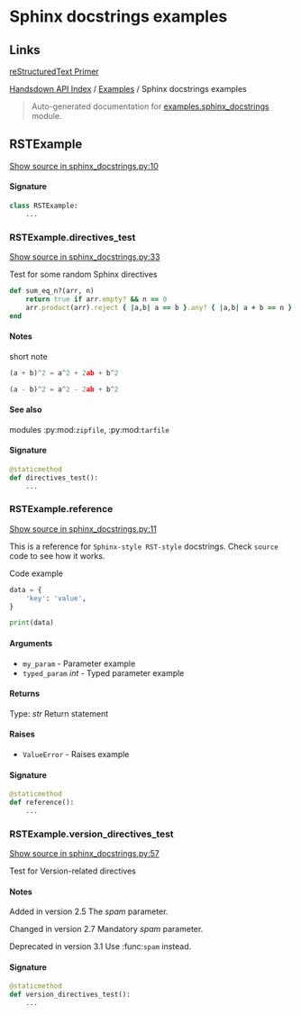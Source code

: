 # Sphinx docstrings examples


## Links

[reStructuredText Primer](http://www.sphinx-doc.org/en/master/usage/restructuredtext/basics.html)

[Handsdown API Index](../README.md#handsdown-api-index) / [Examples](./index.md#examples) / Sphinx docstrings examples

> Auto-generated documentation for [examples.sphinx_docstrings](https://github.com/vemel/handsdown/blob/main/examples/sphinx_docstrings.py) module.

## RSTExample

[Show source in sphinx_docstrings.py:10](https://github.com/vemel/handsdown/blob/main/examples/sphinx_docstrings.py#L10)

#### Signature

```python
class RSTExample:
    ...
```

### RSTExample.directives_test

[Show source in sphinx_docstrings.py:33](https://github.com/vemel/handsdown/blob/main/examples/sphinx_docstrings.py#L33)

Test for some random Sphinx directives


```ruby
def sum_eq_n?(arr, n)
    return true if arr.empty? && n == 0
    arr.product(arr).reject { |a,b| a == b }.any? { |a,b| a + b == n }
end
```

#### Notes

short note


```python
(a + b)^2 = a^2 + 2ab + b^2

(a - b)^2 = a^2 - 2ab + b^2
```

#### See also

modules :py:mod:`zipfile`, :py:mod:`tarfile`

#### Signature

```python
@staticmethod
def directives_test():
    ...
```

### RSTExample.reference

[Show source in sphinx_docstrings.py:11](https://github.com/vemel/handsdown/blob/main/examples/sphinx_docstrings.py#L11)

This is a reference for ``Sphinx-style RST-style`` docstrings. Check `source` code
to see how it works.

Code example

```python
data = {
    'key': 'value',
}

print(data)
```

#### Arguments

- `my_param` - Parameter example
- `typed_param` *int* - Typed parameter example

#### Returns

Type: *str*
Return statement

#### Raises

- `ValueError` -  Raises example

#### Signature

```python
@staticmethod
def reference():
    ...
```

### RSTExample.version_directives_test

[Show source in sphinx_docstrings.py:57](https://github.com/vemel/handsdown/blob/main/examples/sphinx_docstrings.py#L57)

Test for Version-related directives

#### Notes

Added in version 2.5
    The *spam* parameter.


Changed in version 2.7
    Mandatory *spam* parameter.


Deprecated in version 3.1
    Use :func:`spam` instead.

#### Signature

```python
@staticmethod
def version_directives_test():
    ...
```
